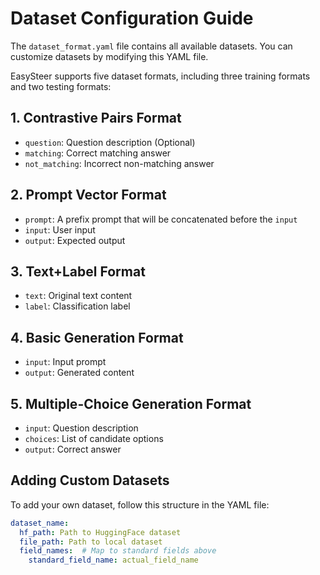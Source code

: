 # Dataset Configuration Guide

The `dataset_format.yaml` file contains all available datasets. You can customize datasets by modifying this YAML file.

EasySteer supports five dataset formats, including three training formats and two testing formats:

## 1. Contrastive Pairs Format 
- `question`: Question description (Optional)
- `matching`: Correct matching answer  
- `not_matching`: Incorrect non-matching answer  

## 2. Prompt Vector Format  
- `prompt`: A prefix prompt that will be concatenated before the `input`
- `input`: User input  
- `output`: Expected output  

## 3. Text+Label Format  
- `text`: Original text content
- `label`: Classification label  

## 4. Basic Generation Format  
- `input`: Input prompt  
- `output`: Generated content  

## 5. Multiple-Choice Generation Format 
- `input`: Question description  
- `choices`: List of candidate options  
- `output`: Correct answer  

## Adding Custom Datasets
To add your own dataset, follow this structure in the YAML file:
```yaml
dataset_name:
  hf_path: Path to HuggingFace dataset
  file_path: Path to local dataset
  field_names:  # Map to standard fields above
    standard_field_name: actual_field_name
```